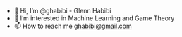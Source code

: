 - 👋 Hi, I’m @ghabibi - Glenn Habibi
- 👀 I’m interested in Machine Learning and Game Theory
- 📫 How to reach me ghabibi@gmail.com

<!---
ghabibi/ghabibi is a ✨ special ✨ repository because its `README.md` (this file) appears on your GitHub profile.
You can click the Preview link to take a look at your changes.
--->
